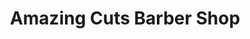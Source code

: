 ---
title: "Amazing Cuts Barber Shop"
url: /kennesaw/amazing-cuts-barber-shop/
shop: hairdresser
---